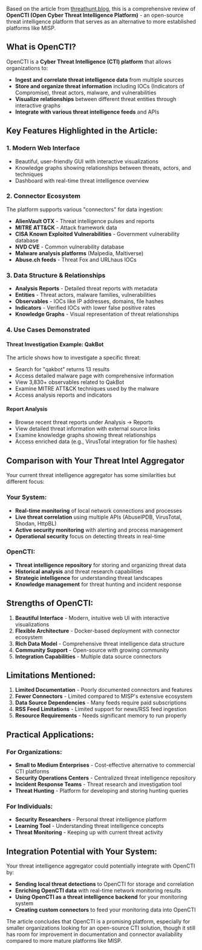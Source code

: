 Based on the article from [threathunt.blog](https://threathunt.blog/threat-intelligence-platform-opencti/), this is a comprehensive review of **OpenCTI (Open Cyber Threat Intelligence Platform)** - an open-source threat intelligence platform that serves as an alternative to more established platforms like MISP.

## What is OpenCTI?

OpenCTI is a **Cyber Threat Intelligence (CTI) platform** that allows organizations to:
- **Ingest and correlate threat intelligence data** from multiple sources
- **Store and organize threat information** including IOCs (Indicators of Compromise), threat actors, malware, and vulnerabilities
- **Visualize relationships** between different threat entities through interactive graphs
- **Integrate with various threat intelligence feeds** and APIs

## Key Features Highlighted in the Article:

### 1. **Modern Web Interface**
- Beautiful, user-friendly GUI with interactive visualizations
- Knowledge graphs showing relationships between threats, actors, and techniques
- Dashboard with real-time threat intelligence overview

### 2. **Connector Ecosystem**
The platform supports various "connectors" for data ingestion:
- **AlienVault OTX** - Threat intelligence pulses and reports
- **MITRE ATT&CK** - Attack framework data
- **CISA Known Exploited Vulnerabilities** - Government vulnerability database
- **NVD CVE** - Common vulnerability database
- **Malware analysis platforms** (Malpedia, Maltiverse)
- **Abuse.ch feeds** - Threat Fox and URLhaus IOCs

### 3. **Data Structure & Relationships**
- **Analysis Reports** - Detailed threat reports with metadata
- **Entities** - Threat actors, malware families, vulnerabilities
- **Observables** - IOCs like IP addresses, domains, file hashes
- **Indicators** - Verified IOCs with lower false positive rates
- **Knowledge Graphs** - Visual representation of threat relationships

### 4. **Use Cases Demonstrated**

#### **Threat Investigation Example: QakBot**
The article shows how to investigate a specific threat:
- Search for "qakbot" returns 13 results
- Access detailed malware page with comprehensive information
- View 3,830+ observables related to QakBot
- Examine MITRE ATT&CK techniques used by the malware
- Access analysis reports and indicators

#### **Report Analysis**
- Browse recent threat reports under Analysis → Reports
- View detailed threat information with external source links
- Examine knowledge graphs showing threat relationships
- Access enriched data (e.g., VirusTotal integration for file hashes)

## Comparison with Your Threat Intel Aggregator

Your current threat intelligence aggregator has some similarities but different focus:

### **Your System:**
- **Real-time monitoring** of local network connections and processes
- **Live threat correlation** using multiple APIs (AbuseIPDB, VirusTotal, Shodan, HttpBL)
- **Active security monitoring** with alerting and process management
- **Operational security** focus on detecting threats in real-time

### **OpenCTI:**
- **Threat intelligence repository** for storing and organizing threat data
- **Historical analysis** and threat research capabilities
- **Strategic intelligence** for understanding threat landscapes
- **Knowledge management** for threat hunting and incident response

## Strengths of OpenCTI:

1. **Beautiful Interface** - Modern, intuitive web UI with interactive visualizations
2. **Flexible Architecture** - Docker-based deployment with connector ecosystem
3. **Rich Data Model** - Comprehensive threat intelligence data structure
4. **Community Support** - Open-source with growing community
5. **Integration Capabilities** - Multiple data source connectors

## Limitations Mentioned:

1. **Limited Documentation** - Poorly documented connectors and features
2. **Fewer Connectors** - Limited compared to MISP's extensive ecosystem
3. **Data Source Dependencies** - Many feeds require paid subscriptions
4. **RSS Feed Limitations** - Limited support for news/RSS feed ingestion
5. **Resource Requirements** - Needs significant memory to run properly

## Practical Applications:

### **For Organizations:**
- **Small to Medium Enterprises** - Cost-effective alternative to commercial CTI platforms
- **Security Operations Centers** - Centralized threat intelligence repository
- **Incident Response Teams** - Threat research and investigation tool
- **Threat Hunting** - Platform for developing and storing hunting queries

### **For Individuals:**
- **Security Researchers** - Personal threat intelligence platform
- **Learning Tool** - Understanding threat intelligence concepts
- **Threat Monitoring** - Keeping up with current threat activity

## Integration Potential with Your System:

Your threat intelligence aggregator could potentially integrate with OpenCTI by:
- **Sending local threat detections** to OpenCTI for storage and correlation
- **Enriching OpenCTI data** with real-time network monitoring results
- **Using OpenCTI as a threat intelligence backend** for your monitoring system
- **Creating custom connectors** to feed your monitoring data into OpenCTI

The article concludes that OpenCTI is a promising platform, especially for smaller organizations looking for an open-source CTI solution, though it still has room for improvement in documentation and connector availability compared to more mature platforms like MISP.